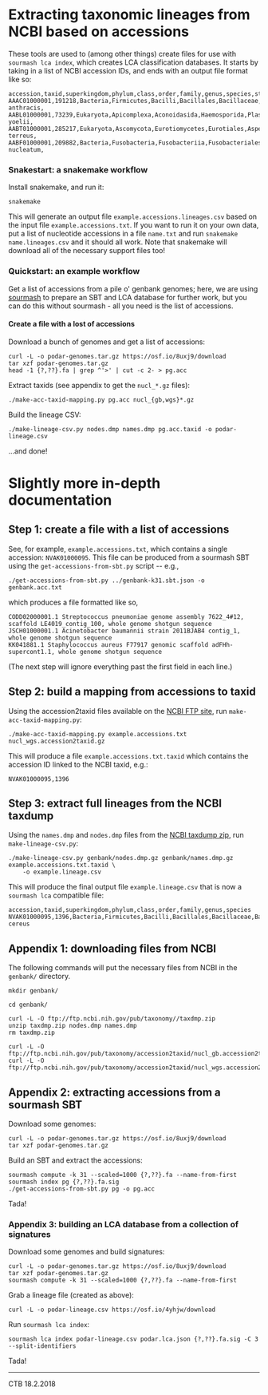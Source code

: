 # Extracting taxonomic lineages from NCBI based on accessions

These tools are used to (among other things) create files for use with `sourmash lca index`, which creates LCA classification databases.  It starts by taking in a list of NCBI accession IDs, and ends with an output file format like so:

```
accession,taxid,superkingdom,phylum,class,order,family,genus,species,strain
AAAC01000001,191218,Bacteria,Firmicutes,Bacilli,Bacillales,Bacillaceae,Bacillus,Bacillus anthracis,
AABL01000001,73239,Eukaryota,Apicomplexa,Aconoidasida,Haemosporida,Plasmodiidae,Plasmodium,Plasmodium yoelii,
AABT01000001,285217,Eukaryota,Ascomycota,Eurotiomycetes,Eurotiales,Aspergillaceae,Aspergillus,Aspergillus terreus,
AABF01000001,209882,Bacteria,Fusobacteria,Fusobacteriia,Fusobacteriales,Fusobacteriaceae,Fusobacterium,Fusobacterium nucleatum,
```

### Snakestart: a snakemake workflow

Install snakemake, and run it:

```snakemake```

This will generate an output file `example.accessions.lineages.csv` based
on the input file `example.accessions.txt`. If you want to run it on your
own data, put a list of nucleotide accessions in a file `name.txt` and
run `snakemake name.lineages.csv` and it should all work. Note that snakemake
will download all of the necessary support files too!

### Quickstart: an example workflow

Get a list of accessions from a pile o' genbank genomes; here, we are using [sourmash](http://sourmash.readthedocs.io) to prepare an SBT and LCA database for further work, but you can do this without sourmash - all you need is the list of accessions.

#### Create a file with a lost of accessions

Download a bunch of genomes and get a list of accessions:
```
curl -L -o podar-genomes.tar.gz https://osf.io/8uxj9/download
tar xzf podar-genomes.tar.gz
head -1 {?,??}.fa | grep ^'>' | cut -c 2- > pg.acc
```

Extract taxids (see appendix to get the `nucl_*.gz` files):
```
./make-acc-taxid-mapping.py pg.acc nucl_{gb,wgs}*.gz
```

Build the lineage CSV:
```
./make-lineage-csv.py nodes.dmp names.dmp pg.acc.taxid -o podar-lineage.csv
```

...and done!

# Slightly more in-depth documentation

## Step 1: create a file with a list of accessions

See, for example, `example.accessions.txt`, which contains a single accession: `NVAK01000095`. This file can be produced from a sourmash SBT using the `get-accessions-from-sbt.py` script -- e.g.,

```
./get-accessions-from-sbt.py ../genbank-k31.sbt.json -o genbank.acc.txt
```

which produces a file formatted like so,

```
CODD02000001.1 Streptococcus pneumoniae genome assembly 7622_4#12, scaffold LE4019_contig_100, whole genome shotgun sequence
JSCH01000001.1 Acinetobacter baumannii strain 2011BJAB4 contig_1, whole genome shotgun sequence
KK041881.1 Staphylococcus aureus F77917 genomic scaffold adFHh-supercont1.1, whole genome shotgun sequence
```
(The next step will ignore everything past the first field in each line.)

## Step 2: build a mapping from accessions to taxid

Using the accession2taxid files available on the [NCBI FTP site](ftp://ftp.ncbi.nih.gov/pub/taxonomy/accession2taxid/), run `make-acc-taxid-mapping.py`:

```
./make-acc-taxid-mapping.py example.accessions.txt nucl_wgs.accession2taxid.gz
```

This will produce a file `example.accessions.txt.taxid` which contains the accession ID linked to the NCBI taxid, e.g.:

```
NVAK01000095,1396
```

## Step 3: extract full lineages from the NCBI taxdump

Using the `names.dmp` and `nodes.dmp` files from the [NCBI taxdump zip](ftp://ftp.ncbi.nih.gov/pub/taxonomy//taxdmp.zip), run `make-lineage-csv.py`:

```
./make-lineage-csv.py genbank/nodes.dmp.gz genbank/names.dmp.gz example.accessions.txt.taxid \
	-o example.lineage.csv
```

This will produce the final output file `example.lineage.csv` that is now a `sourmash lca` compatible file:

```
accession,taxid,superkingdom,phylum,class,order,family,genus,species
NVAK01000095,1396,Bacteria,Firmicutes,Bacilli,Bacillales,Bacillaceae,Bacillus,Bacillus cereus
```

## Appendix 1: downloading files from NCBI

The following commands will put the necessary files from NCBI in the `genbank/` directory.

```
mkdir genbank/

cd genbank/

curl -L -O ftp://ftp.ncbi.nih.gov/pub/taxonomy//taxdmp.zip
unzip taxdmp.zip nodes.dmp names.dmp
rm taxdmp.zip

curl -L -O ftp://ftp.ncbi.nih.gov/pub/taxonomy/accession2taxid/nucl_gb.accession2taxid.gz
curl -L -O ftp://ftp.ncbi.nih.gov/pub/taxonomy/accession2taxid/nucl_wgs.accession2taxid.gz
```

## Appendix 2: extracting accessions from a sourmash SBT

Download some genomes:
```
curl -L -o podar-genomes.tar.gz https://osf.io/8uxj9/download
tar xzf podar-genomes.tar.gz
```

Build an SBT and extract the accessions:
```
sourmash compute -k 31 --scaled=1000 {?,??}.fa --name-from-first
sourmash index pg {?,??}.fa.sig
./get-accessions-from-sbt.py pg -o pg.acc
```

Tada!

### Appendix 3: building an LCA database from a collection of signatures

Download some genomes and build signatures:
```
curl -L -o podar-genomes.tar.gz https://osf.io/8uxj9/download
tar xzf podar-genomes.tar.gz
sourmash compute -k 31 --scaled=1000 {?,??}.fa --name-from-first
```

Grab a lineage file (created as above):
```
curl -L -o podar-lineage.csv https://osf.io/4yhjw/download
```

Run `sourmash lca index`:
```
sourmash lca index podar-lineage.csv podar.lca.json {?,??}.fa.sig -C 3 --split-identifiers
```

Tada!

---

CTB 18.2.2018 


